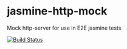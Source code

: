 # jasmine-http-mock
Mock http-server for use in E2E jasmine tests

[![Build Status](https://travis-ci.org/arvitaly/jasmine-http-mock.svg?branch=master)](https://travis-ci.org/arvitaly/jasmine-http-mock)